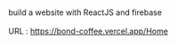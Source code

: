 <br> build a website with ReactJS and firebase </br>
<br> URL : https://bond-coffee.vercel.app/Home </br>
